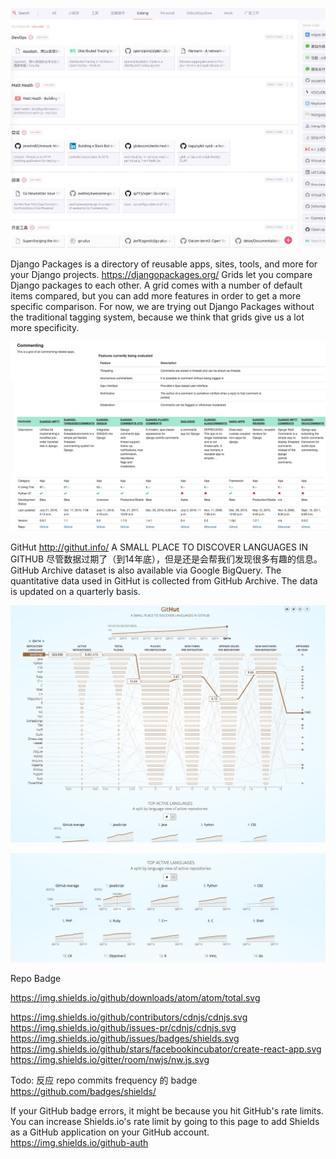 



![](media/14903225257228.jpg)



Django Packages is a directory of reusable apps, sites, tools, and more for your Django projects. https://djangopackages.org/
Grids let you compare Django packages to each other. A grid comes with a number of default items compared, but you can add more features in order to get a more specific comparison.
For now, we are trying out Django Packages without the traditional tagging system, because we think that grids give us a lot more specificity.


![](media/14903238159250.jpg)


GitHut http://githut.info/
A SMALL PLACE TO DISCOVER LANGUAGES IN GITHUB
尽管数据过期了（到14年底），但是还是会帮我们发现很多有趣的信息。 GitHub Archive dataset is also available via Google BigQuery. 
The quantitative data used in GitHut is collected from GitHub Archive. The data is updated on a quarterly basis.

![](media/14903243387772.jpg)


![](media/14903243571802.jpg)




Repo Badge

https://img.shields.io/github/downloads/atom/atom/total.svg


https://img.shields.io/github/contributors/cdnjs/cdnjs.svg
https://img.shields.io/github/issues-pr/cdnjs/cdnjs.svg
https://img.shields.io/github/issues/badges/shields.svg
https://img.shields.io/github/stars/facebookincubator/create-react-app.svg
https://img.shields.io/gitter/room/nwjs/nw.js.svg

Todo: 反应 repo commits frequency 的 badge
https://github.com/badges/shields/

If your GitHub badge errors, it might be because you hit GitHub's rate limits.
You can increase Shields.io's rate limit by going to this page to add Shields as a GitHub application on your GitHub account.
https://img.shields.io/github-auth





